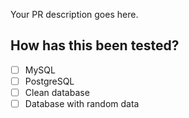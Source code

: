Your PR description goes here.

<!---Please make a clear summary of the changes.--->
<!---Do not include different functionalities in the same PR.--->
<!---If the modifications are about sending emails, do not also include changes to the API, or file management. Do not force us to decide between all or nothing.--->
<!---You can remove these lines.--->

<!---Por favor, haz un resumen claro de los cambios.--->
<!---No incluyas funcionalidades distintas en el mismo PR.--->
<!---Si las modificaciones son sobre el envío de emails, no incluyas también cambios en la API o en la gestión de archivos. No nos obligues a decidir entre todo o nada.--->
<!---Puedes eliminar estas líneas.--->

## How has this been tested?

<!---Replace `[ ]` with `[X]` to mark what you do in the next list.--->
<!---Reemplaza `[ ]` por `[X]` para marcar como completado en la lista.--->

- [ ] MySQL
- [ ] PostgreSQL
- [ ] Clean database
- [ ] Database with random data
<!---- [ ] If additional tests was realized, added here--->